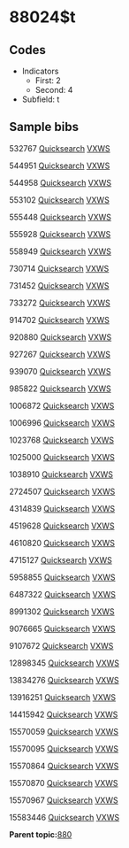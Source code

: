 # 88024$t

## Codes

-   Indicators
    -   First: 2
    -   Second: 4
-   Subfield: t

## Sample bibs

532767 [Quicksearch](https://search.library.yale.edu/catalog/532767) [VXWS](http://prodorbis.library.yale.edu:7014/vxws/GetHoldingsService?bibId=532767)

544951 [Quicksearch](https://search.library.yale.edu/catalog/544951) [VXWS](http://prodorbis.library.yale.edu:7014/vxws/GetHoldingsService?bibId=544951)

544958 [Quicksearch](https://search.library.yale.edu/catalog/544958) [VXWS](http://prodorbis.library.yale.edu:7014/vxws/GetHoldingsService?bibId=544958)

553102 [Quicksearch](https://search.library.yale.edu/catalog/553102) [VXWS](http://prodorbis.library.yale.edu:7014/vxws/GetHoldingsService?bibId=553102)

555448 [Quicksearch](https://search.library.yale.edu/catalog/555448) [VXWS](http://prodorbis.library.yale.edu:7014/vxws/GetHoldingsService?bibId=555448)

555928 [Quicksearch](https://search.library.yale.edu/catalog/555928) [VXWS](http://prodorbis.library.yale.edu:7014/vxws/GetHoldingsService?bibId=555928)

558949 [Quicksearch](https://search.library.yale.edu/catalog/558949) [VXWS](http://prodorbis.library.yale.edu:7014/vxws/GetHoldingsService?bibId=558949)

730714 [Quicksearch](https://search.library.yale.edu/catalog/730714) [VXWS](http://prodorbis.library.yale.edu:7014/vxws/GetHoldingsService?bibId=730714)

731452 [Quicksearch](https://search.library.yale.edu/catalog/731452) [VXWS](http://prodorbis.library.yale.edu:7014/vxws/GetHoldingsService?bibId=731452)

733272 [Quicksearch](https://search.library.yale.edu/catalog/733272) [VXWS](http://prodorbis.library.yale.edu:7014/vxws/GetHoldingsService?bibId=733272)

914702 [Quicksearch](https://search.library.yale.edu/catalog/914702) [VXWS](http://prodorbis.library.yale.edu:7014/vxws/GetHoldingsService?bibId=914702)

920880 [Quicksearch](https://search.library.yale.edu/catalog/920880) [VXWS](http://prodorbis.library.yale.edu:7014/vxws/GetHoldingsService?bibId=920880)

927267 [Quicksearch](https://search.library.yale.edu/catalog/927267) [VXWS](http://prodorbis.library.yale.edu:7014/vxws/GetHoldingsService?bibId=927267)

939070 [Quicksearch](https://search.library.yale.edu/catalog/939070) [VXWS](http://prodorbis.library.yale.edu:7014/vxws/GetHoldingsService?bibId=939070)

985822 [Quicksearch](https://search.library.yale.edu/catalog/985822) [VXWS](http://prodorbis.library.yale.edu:7014/vxws/GetHoldingsService?bibId=985822)

1006872 [Quicksearch](https://search.library.yale.edu/catalog/1006872) [VXWS](http://prodorbis.library.yale.edu:7014/vxws/GetHoldingsService?bibId=1006872)

1006996 [Quicksearch](https://search.library.yale.edu/catalog/1006996) [VXWS](http://prodorbis.library.yale.edu:7014/vxws/GetHoldingsService?bibId=1006996)

1023768 [Quicksearch](https://search.library.yale.edu/catalog/1023768) [VXWS](http://prodorbis.library.yale.edu:7014/vxws/GetHoldingsService?bibId=1023768)

1025000 [Quicksearch](https://search.library.yale.edu/catalog/1025000) [VXWS](http://prodorbis.library.yale.edu:7014/vxws/GetHoldingsService?bibId=1025000)

1038910 [Quicksearch](https://search.library.yale.edu/catalog/1038910) [VXWS](http://prodorbis.library.yale.edu:7014/vxws/GetHoldingsService?bibId=1038910)

2724507 [Quicksearch](https://search.library.yale.edu/catalog/2724507) [VXWS](http://prodorbis.library.yale.edu:7014/vxws/GetHoldingsService?bibId=2724507)

4314839 [Quicksearch](https://search.library.yale.edu/catalog/4314839) [VXWS](http://prodorbis.library.yale.edu:7014/vxws/GetHoldingsService?bibId=4314839)

4519628 [Quicksearch](https://search.library.yale.edu/catalog/4519628) [VXWS](http://prodorbis.library.yale.edu:7014/vxws/GetHoldingsService?bibId=4519628)

4610820 [Quicksearch](https://search.library.yale.edu/catalog/4610820) [VXWS](http://prodorbis.library.yale.edu:7014/vxws/GetHoldingsService?bibId=4610820)

4715127 [Quicksearch](https://search.library.yale.edu/catalog/4715127) [VXWS](http://prodorbis.library.yale.edu:7014/vxws/GetHoldingsService?bibId=4715127)

5958855 [Quicksearch](https://search.library.yale.edu/catalog/5958855) [VXWS](http://prodorbis.library.yale.edu:7014/vxws/GetHoldingsService?bibId=5958855)

6487322 [Quicksearch](https://search.library.yale.edu/catalog/6487322) [VXWS](http://prodorbis.library.yale.edu:7014/vxws/GetHoldingsService?bibId=6487322)

8991302 [Quicksearch](https://search.library.yale.edu/catalog/8991302) [VXWS](http://prodorbis.library.yale.edu:7014/vxws/GetHoldingsService?bibId=8991302)

9076665 [Quicksearch](https://search.library.yale.edu/catalog/9076665) [VXWS](http://prodorbis.library.yale.edu:7014/vxws/GetHoldingsService?bibId=9076665)

9107672 [Quicksearch](https://search.library.yale.edu/catalog/9107672) [VXWS](http://prodorbis.library.yale.edu:7014/vxws/GetHoldingsService?bibId=9107672)

12898345 [Quicksearch](https://search.library.yale.edu/catalog/12898345) [VXWS](http://prodorbis.library.yale.edu:7014/vxws/GetHoldingsService?bibId=12898345)

13834276 [Quicksearch](https://search.library.yale.edu/catalog/13834276) [VXWS](http://prodorbis.library.yale.edu:7014/vxws/GetHoldingsService?bibId=13834276)

13916251 [Quicksearch](https://search.library.yale.edu/catalog/13916251) [VXWS](http://prodorbis.library.yale.edu:7014/vxws/GetHoldingsService?bibId=13916251)

14415942 [Quicksearch](https://search.library.yale.edu/catalog/14415942) [VXWS](http://prodorbis.library.yale.edu:7014/vxws/GetHoldingsService?bibId=14415942)

15570059 [Quicksearch](https://search.library.yale.edu/catalog/15570059) [VXWS](http://prodorbis.library.yale.edu:7014/vxws/GetHoldingsService?bibId=15570059)

15570095 [Quicksearch](https://search.library.yale.edu/catalog/15570095) [VXWS](http://prodorbis.library.yale.edu:7014/vxws/GetHoldingsService?bibId=15570095)

15570864 [Quicksearch](https://search.library.yale.edu/catalog/15570864) [VXWS](http://prodorbis.library.yale.edu:7014/vxws/GetHoldingsService?bibId=15570864)

15570870 [Quicksearch](https://search.library.yale.edu/catalog/15570870) [VXWS](http://prodorbis.library.yale.edu:7014/vxws/GetHoldingsService?bibId=15570870)

15570967 [Quicksearch](https://search.library.yale.edu/catalog/15570967) [VXWS](http://prodorbis.library.yale.edu:7014/vxws/GetHoldingsService?bibId=15570967)

15583446 [Quicksearch](https://search.library.yale.edu/catalog/15583446) [VXWS](http://prodorbis.library.yale.edu:7014/vxws/GetHoldingsService?bibId=15583446)

**Parent topic:**[880](../../tags/880/880.md)

